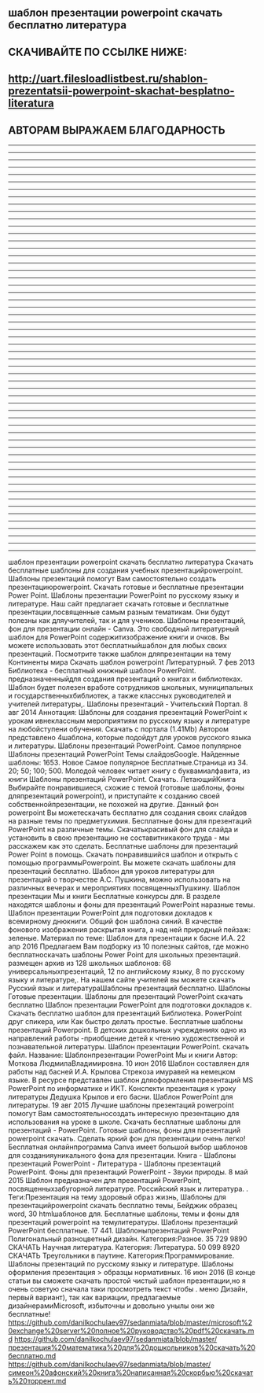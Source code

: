 шаблон презентации powerpoint скачать бесплатно литература
--------------------------------------------------
СКАЧИВАЙТЕ ПО ССЫЛКЕ НИЖЕ:
--------------------------------------------------
http://uart.filesloadlistbest.ru/shablon-prezentatsii-powerpoint-skachat-besplatno-literatura
--------------------------------------------------
АВТОРАМ ВЫРАЖАЕМ БЛАГОДАРНОСТЬ
--------------------------------------------------
--------------------------------------------------
--------------------------------------------------
--------------------------------------------------
--------------------------------------------------
--------------------------------------------------
--------------------------------------------------
--------------------------------------------------
--------------------------------------------------
--------------------------------------------------
--------------------------------------------------
--------------------------------------------------
--------------------------------------------------
--------------------------------------------------
--------------------------------------------------
--------------------------------------------------
--------------------------------------------------
--------------------------------------------------
--------------------------------------------------
--------------------------------------------------
--------------------------------------------------
--------------------------------------------------
--------------------------------------------------
--------------------------------------------------
--------------------------------------------------
--------------------------------------------------
--------------------------------------------------
--------------------------------------------------
--------------------------------------------------
--------------------------------------------------
--------------------------------------------------
--------------------------------------------------
--------------------------------------------------
--------------------------------------------------
--------------------------------------------------
--------------------------------------------------
--------------------------------------------------
--------------------------------------------------
--------------------------------------------------
--------------------------------------------------
--------------------------------------------------
--------------------------------------------------
--------------------------------------------------
--------------------------------------------------
--------------------------------------------------
--------------------------------------------------
--------------------------------------------------
--------------------------------------------------
--------------------------------------------------
--------------------------------------------------
--------------------------------------------------
--------------------------------------------------
--------------------------------------------------
--------------------------------------------------
--------------------------------------------------
--------------------------------------------------
--------------------------------------------------
шаблон презентации powerpoint скачать бесплатно литература Скачать бесплатные шаблоны для создания учебных презентацийpowerpoint. Шаблоны презентаций помогут Вам самостоятельно создать презентациюpowerpoint. Скачать готовые и бесплатные презентации Power Point. Шаблоны презентации PowerPoint по русскому языку и литературе. Наш сайт предлагает скачать готовые и бесплатные презентации,посвященные самым разным тематикам. Они будут полезны как дляучителей, так и для учеников. Шаблоны презентаций, фон для презентации онлайн - Canva. Это свободный литературный шаблон для PowerPoint содержитизображение книги и очков. Вы можете использовать этот бесплатныйшаблон для любых своих презентаций. Посмотрите также шаблон дляпрезентации на тему Континенты мира  Скачать шаблон powerpoint Литературный. 7 фев 2013  Библиотека - бесплатный книжный шаблон PowerPoint. предназначенныйдля создания презентаций о книгах и библиотеках. Шаблон будет полезен вработе сотрудников школьных, муниципальных и государственныхбиблиотек, а также классных руководителей и учителей литературы,. Шаблоны презентаций - Учительский Портал. 8 авг 2014  Аннотация: Шаблоны для создания презентаций PowerPoint к урокам ивнеклассным мероприятиям по русскому языку и литературе на любойступени обучения.  Скачать с портала (1.41Mb)  Автором представлено 4шаблона, которые подойдут для уроков русского языка и литературы. Шаблоны презентаций PowerPoint. Самое популярное Шаблоны презентаций PowerPoint  Темы слайдовGoogle. Найденные шаблоны: 1653. Новое Самое популярное Бесплатные.Страница из 34. 20; 50; 100; 500. Молодой человек читает книгу с буквамиалфавита, из книги Шаблоны презентаций PowerPoint. Скачать. ЛетающийКнига
Выбирайте понравившиеся, схожие с темой (готовые шаблоны, фоны дляпрезентаций powerpoint), и приступайте к созданию своей собственнойпрезентации, не похожей на другие.  Данный фон powerpoint Вы можетескачать бесплатно для создания своих слайдов на разные темы по предметухимия. Бесплатные фоны для презентаций PowerPoint на различные темы. Скачатькрасивый фон для слайда и установить в свою презентацию не составитникакого труда - мы расскажем как это сделать. Бесплатные шаблоны для презентаций Power Point в помощь. Скачать понравившийся шаблон и открыть с помощью программыPowerpoint.  Вы можете скачать шаблоны для презентаций бесплатно. Шаблон для уроков литературы для презентаций о творчестве А.С. Пушкина, можно использовать на различных вечерах и мероприятиях посвященныхПушкину. Шаблон презентации Мы и книги Бесплатные конкурсы для. В разделе находятся шаблоны и фоны для презентаций PowerPoint наразные темы. Шаблон презентации PowerPoint для подготовки докладов к всемирному днюкниги. Общий фон шаблона синий. В качестве фонового изображения раскрытая книга, а над ней природный пейзаж: зеленые. Материал по теме: Шаблон для презентации к басне И.А. 22 апр 2016  Предлагаем Вам подборку из 10 полезных сайтов, где можно бесплатноскачать шаблоны Power Point для школьных презентаций.  размещен архив из 128 школьных шаблонов: 68 универсальныхпрезентаций, 12  по английскому языку, 8  по русскому языку и литературе,. На нашем сайте учителей вы можете скачать Русский язык и литератураШаблоны презентаций бесплатно. Шаблоны  Готовые презентации. Шаблоны для презентаций PowerPoint скачать бесплатно
Шаблон презентации PowerPoint для подготовки докладов к. Скачать бесплатно шаблон для презентаций Библиотека. PowerPoint  друг спикера, или Как быстро делать простые. Бесплатные шаблоны презентаций Powerpoint. В детских дошкольных учреждениях одно из направлений работы -приобщение детей к чтению художественной и познавательной литературы. Шаблон презентации PowerPoint. скачать файл. Название: Шаблонпрезентации PowerPoint Мы и книги Автор: Моткова ЛюдмилаВладимировна. 10 июн 2016  Шаблон составляен для работы над басней И.А. Крылова Стрекоза имуравей на немецком языке.  В ресурсе представлен шаблон дляоформления презентаций MS PowerPoint по информатике и ИКТ.  Конспекти презентация к уроку литературы Дедушка Крылов и его басни. Шаблон PowerPoint для литературы. 19 авг 2015  Лучшие шаблоны презентаций powerpoint помогут Вам самостоятельносоздать интересную презентацию для использования на уроке в школе. Скачать бесплатные шаблоны для презентаций - PowerPoint. Готовые шаблоны, фоны для презентаций powerpoint скачать. Сделать яркий фон для презентации очень легко! Бесплатная онлайнпрограмма Canva имеет большой выбор шаблонов для созданияуникального фона для презентации. Книга - Шаблоны презентаций PowerPoint -
Литература - Шаблоны презентаций PowerPoint. Фоны для презентаций PowerPoint - Звуки природы. 8 май 2015  Шаблон предназначен для презентаций PowerPoint, посвященныхзабугорной литературе.  Российский язык и литература. . Теги:Презентация на тему здоровый образ жизнь, Шаблоны для презентацийpowerpoint скачать бесплатно темы, Бейджик образец word, 30 htmlшаблонов для. Бесплатные шаблоны, темы и фоны для презентаций powerpoint на темулитературы. Шаблоны презентаций PowerPoint бесплатные.  17 441. Шаблоныпрезентаций PowerPoint  Полигональный разноцветный дизайн. Категория:Разное. 35 729 9890 СКАЧАТЬ  Научная литература. Категория: Литература. 50 099 8920 СКАЧАТЬ  Треугольники в паутине. Категория:Программирование. Шаблоны презентаций по русскому языку и литературе. Шаблоны оформления презентация >  образцы нормативных. 16 июн 2016  (В конце статьи вы сможете скачать простой чистый шаблон презентации,но я очень советую сначала таки просмотреть текст  чтобы . меню Дизайн, первый вариант), так как вариации, предлагаемые дизайнерамиMicrosoft, избыточны и довольно унылы  они же бесплатные!
https://github.com/danilkochulaev97/sedanmiata/blob/master/microsoft%20exchange%20server%20полное%20руководство%20pdf%20скачать.md
https://github.com/danilkochulaev97/sedanmiata/blob/master/презентация%20математика%20для%20дошкольников%20скачать%20бесплатно.md
https://github.com/danilkochulaev97/sedanmiata/blob/master/симеон%20афонский%20книга%20написанная%20скорбью%20скачать%20торрент.md